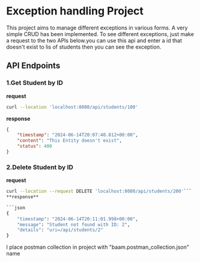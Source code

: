 # Exception handling Project

This project aims to manage different exceptions in various forms.  A very simple CRUD has been implemented. To see different exceptions, just make a request to the two APIs below.you can use this api and enter a id that doesn't exist to lis of students then you can see the exception.



## API Endpoints

### 1.Get Student by ID

**request**
```bash
curl --location 'localhost:8080/api/students/100'
```
**response**

```json
{
    "timestamp": "2024-06-14T20:07:40.812+00:00",
    "content": "This Entity doesn't exist",
    "status": 400
}
```

### 2.Delete Student by ID

**request**
```bash
curl --location --request DELETE 'localhost:8080/api/students/200'```
**response**

```json
{
    "timestamp": "2024-06-14T20:11:01.998+00:00",
    "message": "Student not found with ID: 2",
    "details": "uri=/api/students/2"
}
```

I place postman collection in project with "baam.postman_collection.json" name

